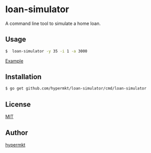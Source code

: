 # loan-simulator

A command line tool to simulate a home loan.

## Usage

```sh
$  loan-simulator -y 35 -i 1 -a 3000
```

[Example](https://gist.github.com/hypermkt/9529aff0b2c5f1cf182b462b57bd4b00)


## Installation
```sh
$ go get github.com/hypermkt/loan-simulator/cmd/loan-simulator
```

## License
[MIT](./LICENSE)

## Author
[hypermkt](https://github.com/hypermkt)

